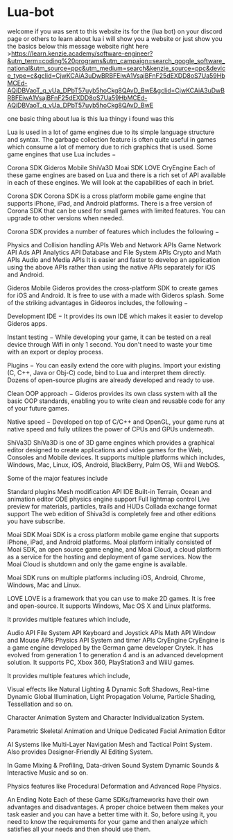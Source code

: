# Lua-bot
welcome if you was sent to this website its for the (lua bot) on your discord page or others
to learn about lua i will show you a website or just show you the basics below this message website right here >https://learn.kenzie.academy/software-engineer?&utm_term=coding%20programs&utm_campaign=search_google_software_national&utm_source=ppc&utm_medium=search&kenzie_source=ppc&device_type=c&gclid=CjwKCAiA3uDwBRBFEiwA1VsajBFnF25dEXDD8oS7Ua59HbMCEd-AQiDBVaoT_q_vUa_DPbT57uyb5hoCkg8QAvD_BwE&gclid=CjwKCAiA3uDwBRBFEiwA1VsajBFnF25dEXDD8oS7Ua59HbMCEd-AQiDBVaoT_q_vUa_DPbT57uyb5hoCkg8QAvD_BwE





one basic thing about lua is this lua thingy i found was this


Lua is used in a lot of game engines due to its simple language structure and syntax. The garbage collection feature is often quite useful in games which consume a lot of memory due to rich graphics that is used. Some game engines that use Lua includes −

Corona SDK
Gideros Mobile
ShiVa3D
Moai SDK
LOVE
CryEngine
Each of these game engines are based on Lua and there is a rich set of API available in each of these engines. We will look at the capabilities of each in brief.

Corona SDK
Corona SDK is a cross platform mobile game engine that supports iPhone, iPad, and Android platforms. There is a free version of Corona SDK that can be used for small games with limited features. You can upgrade to other versions when needed.

Corona SDK provides a number of features which includes the following −

Physics and Collision handling APIs
Web and Network APIs
Game Network API
Ads API
Analytics API
Database and File System APIs
Crypto and Math APIs
Audio and Media APIs
It is easier and faster to develop an application using the above APIs rather than using the native APIs separately for iOS and Android.

Gideros Mobile
Gideros provides the cross-platform SDK to create games for iOS and Android. It is free to use with a made with Gideros splash. Some of the striking advantages in Gideoros includes, the following −

Development IDE − It provides its own IDE which makes it easier to develop Gideros apps.

Instant testing − While developing your game, it can be tested on a real device through Wifi in only 1 second. You don't need to waste your time with an export or deploy process.

Plugins − You can easily extend the core with plugins. Import your existing (C, C++, Java or Obj-C) code, bind to Lua and interpret them directly. Dozens of open-source plugins are already developed and ready to use.

Clean OOP approach − Gideros provides its own class system with all the basic OOP standards, enabling you to write clean and reusable code for any of your future games.

Native speed − Developed on top of C/C++ and OpenGL, your game runs at native speed and fully utilizes the power of CPUs and GPUs underneath.

ShiVa3D
ShiVa3D is one of 3D game engines which provides a graphical editor designed to create applications and video games for the Web, Consoles and Mobile devices. It supports multiple platforms which includes, Windows, Mac, Linux, iOS, Android, BlackBerry, Palm OS, Wii and WebOS.

Some of the major features include

Standard plugins
Mesh modification API
IDE
Built-in Terrain, Ocean and animation editor
ODE physics engine support
Full lightmap control
Live preview for materials, particles, trails and HUDs
Collada exchange format support
The web edition of Shiva3d is completely free and other editions you have subscribe.

Moai SDK
Moai SDK is a cross platform mobile game engine that supports iPhone, iPad, and Android platforms. Moai platform initially consisted of Moai SDK, an open source game engine, and Moai Cloud, a cloud platform as a service for the hosting and deployment of game services. Now the Moai Cloud is shutdown and only the game engine is available.

Moai SDK runs on multiple platforms including iOS, Android, Chrome, Windows, Mac and Linux.

LOVE
LOVE is a framework that you can use to make 2D games. It is free and open-source. It supports Windows, Mac OS X and Linux platforms.

It provides multiple features which include,

Audio API
File System API
Keyboard and Joystick APIs
Math API
Window and Mouse APIs
Physics API
System and timer APIs
CryEngine
CryEngine is a game engine developed by the German game developer Crytek. It has evolved from generation 1 to generation 4 and is an advanced development solution. It supports PC, Xbox 360, PlayStation3 and WiiU games.

It provides multiple features which include,

Visual effects like Natural Lighting & Dynamic Soft Shadows, Real-time Dynamic Global Illumination, Light Propagation Volume, Particle Shading, Tessellation and so on.

Character Animation System and Character Individualization System.

Parametric Skeletal Animation and Unique Dedicated Facial Animation Editor

AI Systems like Multi-Layer Navigation Mesh and Tactical Point System. Also provides Designer-Friendly AI Editing System.

In Game Mixing & Profiling, Data-driven Sound System Dynamic Sounds & Interactive Music and so on.

Physics features like Procedural Deformation and Advanced Rope Physics.

An Ending Note
Each of these Game SDKs/frameworks have their own advantages and disadvantages. A proper choice between them makes your task easier and you can have a better time with it. So, before using it, you need to know the requirements for your game and then analyze which satisfies all your needs and then should use them.
